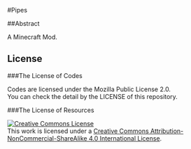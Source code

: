 #Pipes

##Abstract

A Minecraft Mod.

## License
###The License of Codes

Codes are licensed under the Mozilla Public License 2.0.  
You can check the detail by the LICENSE of this repository.

###The License of Resources

[![Creative Commons License][cc-by-nc-sa-img]][cc-by-nc-sa]  
This work is licensed under a [Creative Commons Attribution-NonCommercial-ShareAlike 4.0 International License][cc-by-nc-sa].

[cc-by-nc-sa]:http://creativecommons.org/licenses/by-nc-sa/4.0/

[cc-by-nc-sa-img]:https://licensebuttons.net/l/by-nc-sa/4.0/88x31.png